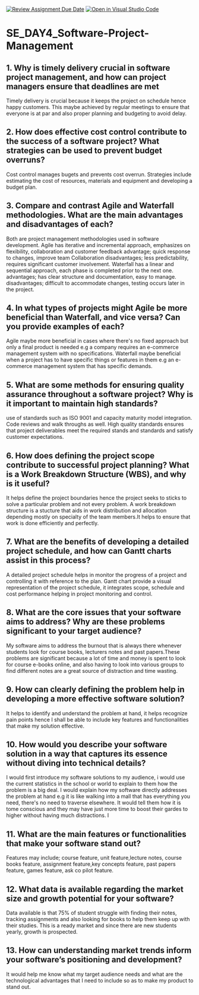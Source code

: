 [![Review Assignment Due Date](https://classroom.github.com/assets/deadline-readme-button-22041afd0340ce965d47ae6ef1cefeee28c7c493a6346c4f15d667ab976d596c.svg)](https://classroom.github.com/a/9pw6JKcu)
[![Open in Visual Studio Code](https://classroom.github.com/assets/open-in-vscode-2e0aaae1b6195c2367325f4f02e2d04e9abb55f0b24a779b69b11b9e10269abc.svg)](https://classroom.github.com/online_ide?assignment_repo_id=18483202&assignment_repo_type=AssignmentRepo)
# SE_DAY4_Software-Project-Management
## 1. Why is timely delivery crucial in software project management, and how can project managers ensure that deadlines are met
Timely delivery is crucial because it keeps the project on schedule hence happy customers. This maybe achieved by regular meetings to ensure that everyone is at par and also proper planning and budgeting to avoid delay.
## 2. How does effective cost control contribute to the success of a software project? What strategies can be used to prevent budget overruns? 
Cost control manages bugets and prevents cost overrun. Strategies include estimating the cost of resources, materials and equipment and developing a budget plan.
## 3. Compare and contrast Agile and Waterfall methodologies. What are the main advantages and disadvantages of each?
Both are project management methodologies used in software development.
Agile has iterative and incremental approach, emphasizes on flexibility, collaboration and customer feedback 
advantage; quick response to changes, improve team Collaboration 
disadvantages; less predictability, requires significant customer involvement.
Waterfall has a linear and sequential approach, each phase is completed prior to the next one.
advantages; has clear structure and documentation, easy to manage.
disadvantages; difficult to accommodate changes, testing occurs later in the project.

## 4. In what types of projects might Agile be more beneficial than Waterfall, and vice versa? Can you provide examples of each?
Agile maybe more beneficial in cases where there's no fixed approach but only a final product is needed e.g a company requires an e-commerce management system with no specifications.
Waterfall maybe beneficial when a project has to have specific things or features in them e.g an e-commerce management system that has specific demands.
## 5. What are some methods for ensuring quality assurance throughout a software project? Why is it important to maintain high standards?
use of standards such as ISO 9001 and capacity maturity model integration. Code reviews and walk throughs as well.
High quality standards ensures that project deliverables meet the required stands and standards and satisfy customer expectations.
## 6. How does defining the project scope contribute to successful project planning? What is a Work Breakdown Structure (WBS), and why is it useful?
It helps define the project boundaries hence the project seeks to sticks to solve a particular problem and not every problem.
A work breakdown structure is a stucture that aids in work distribution and allocation depending mostly on specialty of the team members.It helps to ensure that work is done efficiently and perfectly.
## 7. What are the benefits of developing a detailed project schedule, and how can Gantt charts assist in this process?
 A detailed project schedule helps in monitor the progress of a project and controlling it with reference to the plan.
 Gantt chart provide a visual representation of the project schedule, it integrates scope, schedule and cost performance helping in project monitoring and control.
## 8. What are the core issues that your software aims to address? Why are these problems significant to your target audience?
My software aims to address the burnout that is always there whenever students look for course books, lecturers notes and past papers.These problems are significant because a lot of time and money is spent to look for course e-books online, and also having to look into various groups to find different notes are a great source of distraction and time wasting.
## 9. How can clearly defining the problem help in developing a more effective software solution?
It helps to identify and understand the problem at hand, it helps recognize pain points hence I shall be able to include key features and functionalities that make my solution effective.
## 10. How would you describe your software solution in a way that captures its essence without diving into technical details?
I would first introduce my software solutions to my audience, i would use the current statistics in the school or world to explain to them how the problem is a big deal. I would explain how my software directly addresses the problem at hand e.g it is like walking into a mall that has everything you need, there's no need to traverse elsewhere. It would tell them how it is tome conscious and they may have just more time to boost their gardes to higher without having much distractions.  I 
## 11. What are the main features or functionalities that make your software stand out?
Features may include; course feature, unit feature,lecture notes,
course books feature, assignment feature,key concepts feature, past papers feature, games feature, ask co pilot feature.
## 12. What data is available regarding the market size and growth potential for your software?
Data available is that 75% of student struggle with finding their notes, tracking assignments and also looking for books to help them keep up with their studies. This is a ready market and since there are new students yearly, growth is prospected.
## 13. How can understanding market trends inform your software’s positioning and development?
It would help me know what my target audience needs and what are the technological advantages that I need to include so as to make my product to stand out.
